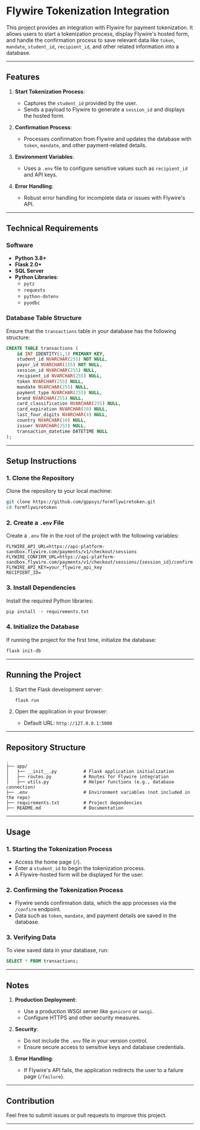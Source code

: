 
# Flywire Tokenization Integration

This project provides an integration with Flywire for payment tokenization. It allows users to start a tokenization process, display Flywire's hosted form, and handle the confirmation process to save relevant data like `token`, `mandate`, `student_id`, `recipient_id`, and other related information into a database.

---

## Features

1. **Start Tokenization Process**:
   - Captures the `student_id` provided by the user.
   - Sends a payload to Flywire to generate a `session_id` and displays the hosted form.

2. **Confirmation Process**:
   - Processes confirmation from Flywire and updates the database with `token`, `mandate`, and other payment-related details.

3. **Environment Variables**:
   - Uses a `.env` file to configure sensitive values such as `recipient_id` and API keys.

4. **Error Handling**:
   - Robust error handling for incomplete data or issues with Flywire's API.

---

## Technical Requirements

### Software
- **Python 3.8+**
- **Flask 2.0+**
- **SQL Server**
- **Python Libraries**:
  - `pytz`
  - `requests`
  - `python-dotenv`
  - `pyodbc`

### Database Table Structure
Ensure that the `transactions` table in your database has the following structure:

```sql
CREATE TABLE transactions (
    id INT IDENTITY(1,1) PRIMARY KEY,
    student_id NVARCHAR(255) NOT NULL,
    payor_id NVARCHAR(255) NOT NULL,
    session_id NVARCHAR(255) NULL,
    recipient_id NVARCHAR(255) NULL,
    token NVARCHAR(255) NULL,
    mandate NVARCHAR(255) NULL,
    payment_type NVARCHAR(255) NULL,
    brand NVARCHAR(255) NULL,
    card_classification NVARCHAR(255) NULL,
    card_expiration NVARCHAR(10) NULL,
    last_four_digits NVARCHAR(4) NULL,
    country NVARCHAR(10) NULL,
    issuer NVARCHAR(255) NULL,
    transaction_datetime DATETIME NULL
);
```

---

## Setup Instructions

### 1. Clone the Repository
Clone the repository to your local machine:
```bash
git clone https://github.com/gppsys/formflywiretoken.git
cd formflywiretoken
```

### 2. Create a `.env` File
Create a `.env` file in the root of the project with the following variables:

```env
FLYWIRE_API_URL=https://api-platform-sandbox.flywire.com/payments/v1/checkout/sessions
FLYWIRE_CONFIRM_URL=https://api-platform-sandbox.flywire.com/payments/v1/checkout/sessions/{session_id}/confirm
FLYWIRE_API_KEY=your_flywire_api_key
RECIPIENT_ID= 
```

### 3. Install Dependencies
Install the required Python libraries:
```bash
pip install -r requirements.txt
```

### 4. Initialize the Database
If running the project for the first time, initialize the database:
```bash
flask init-db
```

---

## Running the Project

1. Start the Flask development server:
   ```bash
   flask run
   ```

2. Open the application in your browser:
   - Default URL: `http://127.0.0.1:5000`

---

## Repository Structure

```plaintext
.
├── app/
│   ├── __init__.py          # Flask application initialization
│   ├── routes.py            # Routes for Flywire integration
│   ├── utils.py             # Helper functions (e.g., database connection)
├── .env                     # Environment variables (not included in the repo)
├── requirements.txt         # Project dependencies
├── README.md                # Documentation
```

---

## Usage

### 1. Starting the Tokenization Process
- Access the home page (`/`).
- Enter a `student_id` to begin the tokenization process.
- A Flywire-hosted form will be displayed for the user.

### 2. Confirming the Tokenization Process
- Flywire sends confirmation data, which the app processes via the `/confirm` endpoint.
- Data such as `token`, `mandate`, and payment details are saved in the database.

### 3. Verifying Data
To view saved data in your database, run:
```sql
SELECT * FROM transactions;
```

---

## Notes

1. **Production Deployment**:
   - Use a production WSGI server like `gunicorn` or `uwsgi`.
   - Configure HTTPS and other security measures.

2. **Security**:
   - Do not include the `.env` file in your version control.
   - Ensure secure access to sensitive keys and database credentials.

3. **Error Handling**:
   - If Flywire's API fails, the application redirects the user to a failure page (`/failure`).

---

## Contribution
Feel free to submit issues or pull requests to improve this project.

---
